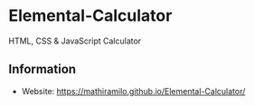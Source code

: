 # Elemental-Calculator
HTML, CSS & JavaScript Calculator
## Information
* Website: https://mathiramilo.github.io/Elemental-Calculator/
